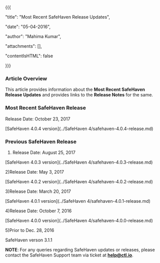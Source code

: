 {{{

  "title": "Most Recent SafeHaven Release Updates",

  "date": "05-04-2016",

  "author": "Mahima Kumar",

  "attachments": [],

  "contentIsHTML": false

}}}

### Article Overview

This article provides information about the **Most Recent SafeHaven Release Updates** and provides links to the **Release Notes** for the same.

### Most Recent SafeHaven Release

Release Date: October 23, 2017

[SafeHaven 4.0.4 version](../SafeHaven 4/safehaven-4.0.4-release.md)

### Previous SafeHaven Release

1) Release Date: August 25, 2017

[SafeHaven 4.0.3 version](../SafeHaven 4/safehaven-4.0.3-release.md)

2)Release Date: May 3, 2017

[SafeHaven 4.0.2 version](../SafeHaven 4/safehaven-4.0.2-release.md)

3)Release Date: March 20, 2017

[SafeHaven 4.0.1 version](../SafeHaven 4/safehaven-4.0.1-release.md)

4)Release Date: October 7, 2016

[SafeHaven 4.0.0 version](../SafeHaven 4/safehaven-4.0.0-release.md)

5)Prior to Dec. 28, 2016

SafeHaven verson 3.1.1

**NOTE**: For any queries regarding SafeHaven updates or releases, please contact the SafeHaven Support team  via ticket at **help@ctl.io**.

